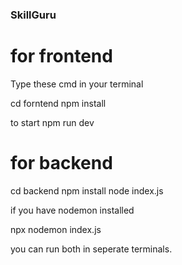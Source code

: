 ### SkillGuru

# for frontend 

Type these cmd in your terminal 

cd forntend 
npm install

to start 
npm run dev 

# for backend

cd backend
npm install
node index.js

if you have nodemon installed 

npx nodemon index.js

you can run both in seperate terminals.